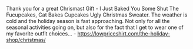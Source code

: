 Thank you for a great Chrismast Gift - I Just Baked You Some Shut The Fucupcakes, Cat Bakes Cupcakes Ugly Christmas Sweater. The weather is cold and the holiday season is fast approaching. Not only for all the seasonal activities going on, but also for the fact that I get to wear one of my favorite outfit choices… - https://lowpriceshirt.com/the-holiday-shop/christmas/
